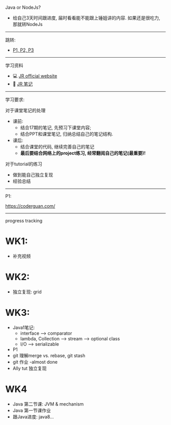 Java or NodeJs?
- 给自己3天时间跟进度, 届时看看能不能跟上锤姐讲的内容. 如果还是很吃力, 那就转NodeJs



---

跳转:

+ [P1, P2, P3](./JR_Projects/JR_projects.md)

---
学习资料
+ :computer: [JR official website](https://learn.jiangren.com.au/my-study/program/63293cf52734a87ca079a6d5)
+ :book: [JR 笔记](https://github.com/australiaitgroup/full-stack-bootcamp-wiki)

---

学习要求:

对于课堂笔记的处理
+ 课前: 
  + 结合17期的笔记, 先预习下课堂内容; 
  + 结合PPT和课堂笔记, 归纳总结自己的笔记结构.
+ 课后: 
  + 结合课堂的代码, 继续完善自己的笔记
  + **最后要结合网络上的project练习, 经常翻阅自己的笔记(最重要)!**

对于tutorial的练习
+ 做到能自己独立复现 
+ 经验总结
  
---

P1: 

https://coderguan.com/

---

progress tracking
# WK1: 
+ 补充视频

# WK2:
+ 独立复现: grid

# WK3:
+ Java1笔记: 
  + interface --> comparator 
  + lambda, Collection --> stream --> optional class
  + I/O --> serializable
+ P1
+ git 理解merge vs. rebase, git stash
+ git 作业  -almost done
+ Ally tut 独立复现

# WK4
+ Java 第二节课: JVM & mechanism
+ Java 第一节课作业
+ 跟Java进度: java8...